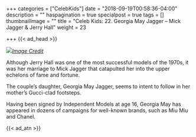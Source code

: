 +++
categories = ["CelebKids"]
date = "2018-09-19T00:58:36-04:00"
description = ""
haspagination = true
specialpost = true
tags = []
thumbnailImage = ""
title = "Celeb Kids: 22. Georgia May Jagger – Mick Jagger & Jerry Hall"
weight = 23

+++
{{< ad_head >}}

![](/uploads/11.jpg)[_Image Credit_](http://americanupbeat.com/kids-of-famous-parents-where-are-they-now/11/)

Although Jerry Hall was one of the most successful models of the 1970s, it was her marriage to Mick Jagger that catapulted her into the upper echelons of fame and fortune.

The couple’s daughter, Georgia May Jagger, seems to intent to follow in her mother’s Gucci-clad footsteps.

Having been signed by Independent Models at age 16, Georgia May has appeared in dozens of campaigns for well-known brands, such as Miu Miu and Chanel.

{{< ad_atn >}}